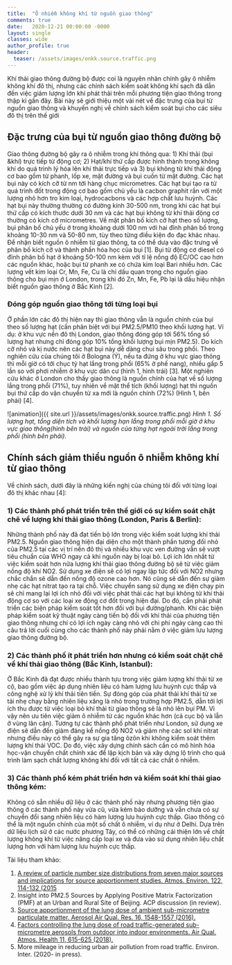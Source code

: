 ```yaml
---
title:  "Ô nhiễm không khí từ nguồn giao thông"
comments: true
date:   2020-12-21 00:00:00 -0000
layout: single
classes: wide
author_profile: true
header:
  teaser: /assets/images/onkk.source.traffic.png
---
```


Khí thải giao thông đường bộ được coi là nguyên nhân chính gây ô nhiễm không khí đô thị, nhưng các chính sách kiểm soát không khí sạch đã dẫn đến việc giảm lượng lớn khí phát thải trên mỗi phương tiện giao thông trong thập kỉ gần đây. Bài này sẽ giới thiệu một vài nét về đặc trưng của bụi từ nguồn giao thông và khuyến nghị về chính sách kiểm soát bụi cho các siêu đô thị trên thế giới 

## Đặc trưng của bụi từ nguồn giao thông đường bộ

Giao thông đường bộ gây ra ô nhiễm trong khí thông qua: 1) Khí thải (bụi &khí) trực tiếp từ động cơ; 2) Hạt/khí thứ cấp được hình thành trong không khí do quá trình lý hóa lên khí thải trực tiếp và 3) bụi không từ khí thải động cơ bao gồm từ phanh, lốp xe, mặt đường và bụi cuốn từ mặt đường. Các hạt bụi này có kích cỡ từ nm tới hàng chục micrometres. Các hạt bụi tạo ra từ quá trình đốt trong động cơ bao gồm chủ yếu là cacbon graphit rắn với một lượng nhỏ hơn tro kim loại, hydrocacbons và các hợp chất lưu huỳnh. Các hạt bụi này thường thường có đường kính 30-500 nm, trong khi các hạt bụi thứ cấp có kích thước dưới 30 nm và các hạt bụi không từ khí thải động cơ thường có kích cỡ micrometres. Về mặt phân bố kích cỡ hạt theo số lượng, bụi phân bố chủ yếu ở trong khoảng dưới 100 nm với hai đỉnh phân bố trong khoảng 10-30 nm và 50-80 nm, tùy theo từng điều kiện đo đạc khác nhau. Để nhận biết nguồn ô nhiễm từ giao thông, ta có thể dưạ vào đặc trưng về phân bố kích cỡ và thành phần hóa học của bụi \[1\]. Bụi từ động cơ diesel có đỉnh phân bố hạt ở khoảng 50-100 nm kèm với tỉ lệ nồng độ EC/OC cao hơn các nguồn khác, hoặc bụi từ phanh xe có chứa kim loại Bari nhiều hơn. Các lượng vết kim loại Cr, Mn, Fe, Cu là chỉ dấu  quan trọng cho nguồn giao thông cho bụi mịn ở London, trong khi đó Zn, Mn, Fe, Pb lại là dấu hiệu nhận biết nguồn giao thông ở Bắc Kinh \[2\].

### Đóng góp nguồn giao thông tới từng loại bụi
Ở phần lớn các đô thị hiện nay thì giao thông vẫn là nguồn chính của bụi theo số lượng hạt (cần phân biệt với bụi PM2.5/PM10 theo khối lượng hạt. Ví dụ: ở khu vực nền đô thị London, giao thông đóng góp tới 56% tổng số lượng hạt nhưng chỉ đóng góp 10% tổng khối lượng bụi mịn PM2.5). Do kích cỡ nhỏ và kị nước nên các hạt bụi này dễ dàng chui sâu trong phổi. Theo nghiên cứu của chúng tôi ở Bologna (Ý), nếu ta đứng ở khu vực giao thông thì mỗi giờ có tới chục tỷ hạt lắng trong phổi (65% ở phế nang), nhiều gấp 5 lần so với phơi nhiễm ở khu vực dân cư (hình 1, hình trái) \[3\]. Một nghiên cứu khác ở London cho thấy giao thông là nguồn chính của hạt về số lượng lắng trong phổi (71%), tuy nhiên về mặt thể tích (khối lượng) hạt thì nguồn bụi thứ cấp do vận chuyển từ xa mới là nguồn chính (72%) (Hình 1, bên phải) \[4\].

![animation]({{ site.url }}/assets/images/onkk.source.traffic.png) 
*Hình 1. Số lượng hạt, tổng diện tích và khối lượng hạn lắng trong phổi mỗi giờ ở khu vực giao thông(hình bên trái) và nguốn của từng hạt ngoài trời lắng trong phổi (hình bên phải).*

## Chính sách giảm thiểu nguồn ô nhiễm không khí từ giao thông

Về chính sách, dưới đây là những kiến nghị của chúng tôi đối với từng loại đô thị khác nhau \[4\]:
### 1)	Các thành phố phát triển trên thế giới có sự kiểm soát chặt chẽ về lượng khí thải giao thông (London, Paris & Berlin):
Những thành phố này đã đạt tiến bộ lớn trong việc kiểm soát lượng khí thải PM2.5.  Nguồn giao thông hiện đại diện cho một thành phần tương đối nhỏ của PM2.5 tại các vị trí nền đô thị và nhiều khu vực ven đường vẫn sẽ vượt tiêu chuẩn của WHO ngay cả khi nguồn này bị loại bỏ. Lợi ích lớn nhất từ việc kiểm soát hơn nữa lượng khí thải giao thông đường bộ sẽ từ việc giảm nồng độ khí NO2. Sử dụng xe điện sẽ có lợi ngay lập tức đối với NO2 nhưng chắc chắn sẽ dẫn đến nồng độ ozone cao hơn. Nó cũng sẽ dẫn đến sự giảm nhẹ các hạt nitrat tạo ra tại chỗ. Việc chuyển sang sử dụng xe điện chạy pin sẽ chỉ mang lại lợi ích nhỏ đối với việc phát thải các hạt bụi không từ khí thải động cơ so với các loại xe động cơ đốt trong hiện đại. Do đó, cần phải phát triển các biện pháp kiểm soát tốt hơn đối với bụi đường/phanh. Khi các biện pháp kiểm soát kỹ thuật ngày càng tiến bộ đối với khí thải của phương tiện giao thông nhưng chí có lợi ích ngày càng nhỏ với chi phí ngày càng cao thì câu trả lời cuối cùng cho các thành phố này phải nằm ở việc giảm lưu lượng giao thông đường bộ.

### 2)	Các thành phố ít phát triển hơn nhưng có kiểm soát chặt chẽ về khí thải giao thông (Bắc Kinh, Istanbul):
Ở Bắc Kinh đã đạt được nhiều thành tựu trong việc giảm lượng khí thải từ xe cộ, bao gồm việc áp dụng nhiên liệu có hàm lượng lưu huỳnh cực thấp và công nghệ xử lý khí thải tiên tiến. Sự đóng góp của phát thải khí thải từ xe tải nhẹ chạy bằng nhiên liệu xăng là nhỏ trong trường hợp PM2.5, dẫn tới lợi ích thu được từ việc loại bỏ khí thải từ giao thông sẽ là nhỏ lên bụi PM. Vì vậy nên ưu tiên việc giảm ô nhiễm từ các nguồn khác hơn (cả cục bộ và lẫn ở vùng lân cận). Tương tự các thành phố phát triển như London, sử dụng xe điện sẽ dẫn đến giảm đáng kể nồng độ NO2 và giảm nhẹ các sol khí nitrat nhưng điều này có thể gây ra sự gia tăng ôzôn khi không kiểm soát thêm lượng khí thải VOC. Do đó, việc xây dựng chính sách cần có mô hình hóa học-vận chuyển chất chính xác để lập kịch bản và xây dựng lộ trình cho quá trình làm sạch chất lượng không khí đối với tất cả các chất ô nhiễm. 

### 3)	Các thành phố kém phát triển hơn và kiểm soát khí thải giao thông kém: 
Không có sẵn nhiều dữ liệu ở các thành phố này nhưng phương tiện giao thông ở các thành phố này vừa cũ, vừa kém bảo dưỡng và vẫn chưa có sự chuyển đổi sang nhiên liệu có hàm lượng lưu huỳnh cực thấp. Giao thông có thể là một nguồn chính của một số chất ô nhiễm, ví dụ như ở Delhi. Dựa trên dữ liệu lịch sử ở các nước phương Tây, có thể có những cải thiện lớn về chất lượng không khí từ việc nâng cấp loại xe và đưa vào sử dụng nhiên liệu chất lượng hơn với hàm lượng lưu huỳnh cực thấp.


Tài liệu tham khảo:
1.	[A review of particle number size distributions from seven major sources and implications for source apportionment studies. Atmos. Environ. 122, 114-132 (2015](https://www.sciencedirect.com/science/article/abs/pii/S1352231015303691)
2.	Insight into PM2.5 Sources by Applying Positive Matrix Factorization (PMF) at an Urban and Rural Site of Beijing. ACP discussion (in review).
3.	[Source apportionment of the lung dose of ambient sub-micrometre particulate matter. Aerosol Air Qual. Res. 16, 1548-1557 (2016).](https://aaqr.org/articles/aaqr-15-09-oa-0553.pdf)
4.	[Factors controlling the lung dose of road traffic-generated sub-micrometre aerosols from outdoor into indoor environments. Air Qual. Atmos. Health 11, 615-625 (2018).](https://link.springer.com/content/pdf/10.1007/s11869-018-0568-2.pdf)
5.	More mileage in reducing urban air pollution from road traffic. Environ. Inter. (2020- in press).


